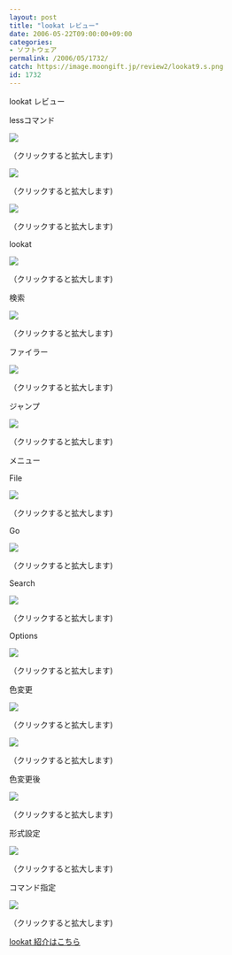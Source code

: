 ```yaml
---
layout: post
title: "lookat レビュー"
date: 2006-05-22T09:00:00+09:00
categories:
- ソフトウェア
permalink: /2006/05/1732/
catch: https://image.moongift.jp/review2/lookat9.s.png
id: 1732
---
```

lookat レビュー  
<!--more-->

lessコマンド

  

[![](https://image.moongift.jp/review2/lookat1.s.png)](https://image.moongift.jp/review2/lookat1.png)  
  
（クリックすると拡大します)

  

[![](https://image.moongift.jp/review2/lookat2.s.png)](https://image.moongift.jp/review2/lookat2.png)  
  
（クリックすると拡大します)

  

[![](https://image.moongift.jp/review2/lookat3.s.png)](https://image.moongift.jp/review2/lookat3.png)  
  
（クリックすると拡大します)

  

lookat

  

[![](https://image.moongift.jp/review2/lookat4.s.png)](https://image.moongift.jp/review2/lookat4.png)  
  
（クリックすると拡大します)

  

検索

  

[![](https://image.moongift.jp/review2/lookat5.s.png)](https://image.moongift.jp/review2/lookat5.png)  
  
（クリックすると拡大します)

  

ファイラー

  

[![](https://image.moongift.jp/review2/lookat6.s.png)](https://image.moongift.jp/review2/lookat6.png)  
  
（クリックすると拡大します)

  

ジャンプ

  

[![](https://image.moongift.jp/review2/lookat7.s.png)](https://image.moongift.jp/review2/lookat7.png)  
  
（クリックすると拡大します)

  

メニュー

  

File

  

[![](https://image.moongift.jp/review2/lookat8.s.png)](https://image.moongift.jp/review2/lookat8.png)  
  
（クリックすると拡大します)

  

Go

  

[![](https://image.moongift.jp/review2/lookat9.s.png)](https://image.moongift.jp/review2/lookat9.png)  
  
（クリックすると拡大します)

  

Search

  

[![](https://image.moongift.jp/review2/lookat10.s.png)](https://image.moongift.jp/review2/lookat10.png)  
  
（クリックすると拡大します)

  

Options

  

[![](https://image.moongift.jp/review2/lookat11.s.png)](https://image.moongift.jp/review2/lookat11.png)  
  
（クリックすると拡大します)

  

色変更

  

[![](https://image.moongift.jp/review2/lookat12.s.png)](https://image.moongift.jp/review2/lookat12.png)  
  
（クリックすると拡大します)

  

[![](https://image.moongift.jp/review2/lookat13.s.png)](https://image.moongift.jp/review2/lookat13.png)  
  
（クリックすると拡大します)

  

色変更後

  

[![](https://image.moongift.jp/review2/lookat15.s.png)](https://image.moongift.jp/review2/lookat15.png)  
  
（クリックすると拡大します)

  

形式設定

  

[![](https://image.moongift.jp/review2/lookat14.s.png)](https://image.moongift.jp/review2/lookat14.png)  
  
（クリックすると拡大します)

  

コマンド指定

  

[![](https://image.moongift.jp/review2/lookat16.s.png)](https://image.moongift.jp/review2/lookat16.png)  
  
（クリックすると拡大します)

  

[lookat 紹介はこちら](http://oss.moongift.jp/intro/i-1726.html)

